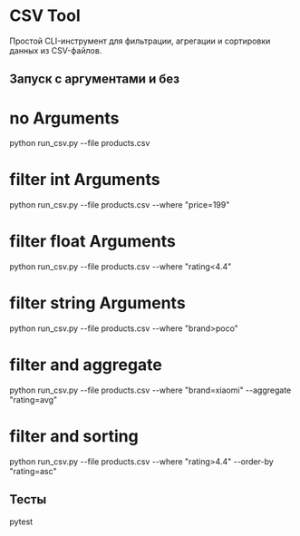 
# CSV Tool

Простой CLI-инструмент для фильтрации, агрегации и сортировки данных из CSV-файлов.

## Запуск с аргументами и без

# no Arguments
python run_csv.py --file products.csv

# filter int Arguments
python run_csv.py --file products.csv --where "price=199"

# filter float Arguments
python run_csv.py --file products.csv --where "rating<4.4"

# filter string Arguments
python run_csv.py --file products.csv --where "brand>poco"

# filter and aggregate
python run_csv.py --file products.csv --where "brand=xiaomi" --aggregate "rating=avg"

# filter and sorting
python run_csv.py --file products.csv --where "rating>4.4" --order-by "rating=asc"

## Тесты
pytest